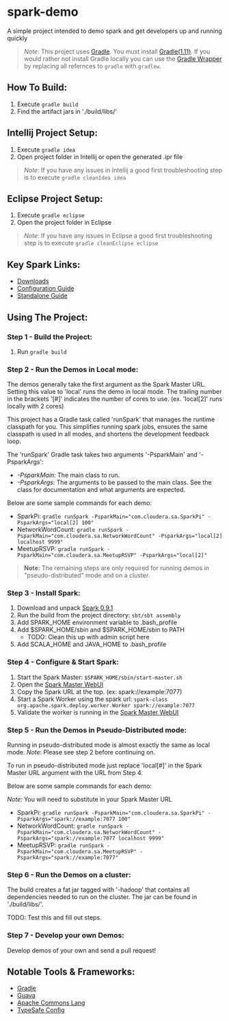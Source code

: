 spark-demo
==========
A simple project intended to demo spark and get developers up and running quickly

>*Note*:
>   This project uses [Gradle](http://www.gradle.org). You must install [Gradle(1.11)](http://www.gradle.org/downloads).
>   If you would rather not install Gradle locally you can use the [Gradle Wrapper](http://www.gradle.org/docs/current/userguide/gradle_wrapper.html) by replacing all refernces to ```gradle``` with ```gradlew```.

How To Build:
-------------
1. Execute ```gradle build```
2. Find the artifact jars in './build/libs/'

Intellij Project Setup:
-----------------------
1. Execute ```gradle idea```
2. Open project folder in Intellij or open the generated .ipr file

>*Note*:
>   If you have any issues in Intellij a good first troubleshooting step is to execute ```gradle cleanIdea idea```

Eclipse Project Setup:
----------------------
1. Execute ```gradle eclipse```
2. Open the project folder in Eclipse

>*Note*:
>   If you have any issues in Eclipse a good first troubleshooting step is to execute ```gradle cleanEclipse eclipse```

Key Spark Links:
----------------
- [Downloads](http://spark.apache.org/downloads.html)
- [Configuration Guide](http://spark.apache.org/docs/latest/configuration.html)
- [Standalone Guide](http://spark.apache.org/docs/latest/spark-standalone.html)


Using The Project:
------------------

### Step 1 - Build the Project: ###
1. Run ```gradle build```

### Step 2 - Run the Demos in Local mode: ###
The demos generally take the first argument as the Spark Master URL.
Setting this value to 'local' runs the demo in local mode.
The trailing number in the brackets '[#]' indicates the number of cores to use. (ex. 'local[2]' runs locally with 2 cores)

This project has a Gradle task called 'runSpark' that manages the runtime classpath for you.
This simplifies running spark jobs, ensures the same classpath is used in all modes, and shortens the development feedback loop.

The 'runSpark' Gradle task takes two arguments '-PsparkMain' and '-PsparkArgs':

- *-PsparkMain*: The main class to run.
- *-PsparkArgs*: The arguments to be passed to the main class. See the class for documentation and what arguments are expected.

Below are some sample commands for each demo:

- SparkPi: ```gradle runSpark -PsparkMain="com.cloudera.sa.SparkPi" -PsparkArgs="local[2] 100"```
- NetworkWordCount: ```gradle runSpark -PsparkMain="com.cloudera.sa.NetworkWordCount" -PsparkArgs="local[2] localhost 9999"```
- MeetupRSVP: ```gradle runSpark -PsparkMain="com.cloudera.sa.MeetupRSVP" -PsparkArgs="local[2]"```

>    **Note:** The remaining steps are only required for running demos in "pseudo-distributed" mode and on a cluster.

### Step 3 - Install Spark: ###
1. Download and unpack [Spark 0.9.1](http://d3kbcqa49mib13.cloudfront.net/spark-0.9.1.tgz)
2. Run the build from the project directory: ```sbt/sbt assembly```
3. Add SPARK_HOME environment variable to .bash_profile
4. Add $SPARK_HOME/sbin and $SPARK_HOME/sbin to PATH
    - TODO: Clean this up with admin script here
5. Add SCALA_HOME and JAVA_HOME to .bash_profile

### Step 4 - Configure & Start Spark: ###
1. Start the Spark Master: ```$SPARK_HOME/sbin/start-master.sh```
2. Open the [Spark Master WebUI](http://localhost:8080)
3. Copy the Spark URL at the top. (ex: spark://example:7077)
4. Start a Spark Worker using the spark url: ```spark-class org.apache.spark.deploy.worker.Worker spark://example:7077```
5. Validate the worker is running in the [Spark Master WebUI](http://localhost:8080)

### Step 5 - Run the Demos in Pseudo-Distributed mode: ###
Running in pseudo-distributed mode is almost exactly the same as local mode.
*Note*: Please see step 2 before continuing on.

To run in pseudo-distributed mode just replace 'local[#]' in the Spark Master URL argument with the URL from Step 4.

Below are some sample commands for each demo:

*Note:* You will need to substitute in your Spark Master URL

- SparkPi: ```gradle runSpark -PsparkMain="com.cloudera.sa.SparkPi" -PsparkArgs="spark://example:7077 100"```
- NetworkWordCount: ```gradle runSpark -PsparkMain="com.cloudera.sa.NetworkWordCount" -PsparkArgs="spark://example:7077 localhost 9999"```
- MeetupRSVP: ```gradle runSpark -PsparkMain="com.cloudera.sa.MeetupRSVP" -PsparkArgs="spark://example:7077"```

### Step 6 - Run the Demos on a cluster: ###
The build creates a fat jar tagged with '-hadoop' that contains all dependencies needed to run on the cluster. The jar can be found in './build/libs/'.

TODO: Test this and fill out steps.

### Step 7 - Develop your own Demos: ###
Develop demos of your own and send a pull request!

Notable Tools & Frameworks:
---------------------------
- [Gradle](http://www.gradle.org/)
- [Guava](https://code.google.com/p/guava-libraries/)
- [Apache Commons Lang](http://commons.apache.org/proper/commons-lang/)
- [TypeSafe Config](https://github.com/typesafehub/config)
